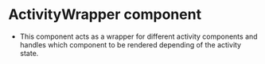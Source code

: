 # ActivityWrapper component

- This component acts as a wrapper for different activity components and handles which component to be rendered depending of the activity state.
